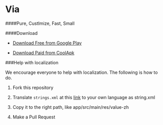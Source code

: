 # Via

####Pure, Custlmize, Fast, Small

####Download
* [Download Free from Google Play](https://play.google.com/store/apps/details?id=mark.via.gp)

* [Download Paid from CoolApk](http://coolapk.com/apk/mark.via)

###Help with localization

We encourage everyone to help with localization. The following is how to do.

1. Fork this repository

2. Translate ````strings.xml```` at this [link](https://github.com/LakorTi/Via/blob/master/app/src/main/res/values/strings.xml) to your own language as string.xml

3. Copy it to the right path, like app/src/main/res/value-zh

4. Make a Pull Request